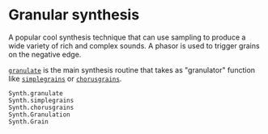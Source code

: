 # Granular synthesis

A popular cool synthesis technique that can use sampling to produce
a wide variety of rich and complex sounds. A phasor is used to trigger
grains on the negative edge.

[`granulate`](@ref) is the main synthesis routine that takes as
"granulator" function like [`simplegrains`](@ref) or [`chorusgrains`](@ref).

```@docs
Synth.granulate
Synth.simplegrains
Synth.chorusgrains
Synth.Granulation
Synth.Grain
```


